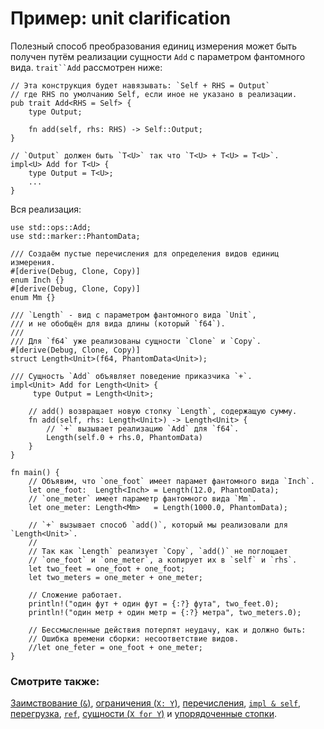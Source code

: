 # Пример: unit clarification

Полезный способ преобразования единиц измерения может быть 
получен путём реализации сущности `Add` с 
параметром фантомного вида. 
`trait``Add` рассмотрен ниже:

```rust,ignore
// Эта конструкция будет навязывать: `Self + RHS = Output`
// где RHS по умолчанию Self, если иное не указано в реализации.
pub trait Add<RHS = Self> {
    type Output;

    fn add(self, rhs: RHS) -> Self::Output;
}

// `Output` должен быть `T<U>` так что `T<U> + T<U> = T<U>`.
impl<U> Add for T<U> {
    type Output = T<U>;
    ...
}
```

Вся реализация:

```rust,editable
use std::ops::Add;
use std::marker::PhantomData;

/// Создаём пустые перечисления для определения видов единиц измерения.
#[derive(Debug, Clone, Copy)]
enum Inch {}
#[derive(Debug, Clone, Copy)]
enum Mm {}

/// `Length` - вид с параметром фантомного вида `Unit`,
/// и не обобщён для вида длины (который `f64`).
///
/// Для `f64` уже реализованы сущности `Clone` и `Copy`.
#[derive(Debug, Clone, Copy)]
struct Length<Unit>(f64, PhantomData<Unit>);

/// Сущность `Add` объявляет поведение приказчика `+`.
impl<Unit> Add for Length<Unit> {
     type Output = Length<Unit>;

    // add() возвращает новую стопку `Length`, содержащую сумму.
    fn add(self, rhs: Length<Unit>) -> Length<Unit> {
        // `+` вызывает реализацию `Add` для `f64`.
        Length(self.0 + rhs.0, PhantomData)
    }
}

fn main() {
    // Объявим, что `one_foot` имеет парамет фантомного вида `Inch`.
    let one_foot:  Length<Inch> = Length(12.0, PhantomData);
    // `one_meter` имеет параметр фантомного вида `Mm`.
    let one_meter: Length<Mm>   = Length(1000.0, PhantomData);

    // `+` вызывает способ `add()`, который мы реализовали для `Length<Unit>`.
    //
    // Так как `Length` реализует `Copy`, `add()` не поглощает
    // `one_foot` и `one_meter`, а копирует их в `self` и `rhs`.
    let two_feet = one_foot + one_foot;
    let two_meters = one_meter + one_meter;

    // Сложение работает.
    println!("один фут + один фут = {:?} фута", two_feet.0);
    println!("один метр + один метр = {:?} метра", two_meters.0);

    // Бессмысленные действия потерпят неудачу, как и должно быть:
    // Ошибка времени сборки: несоответствие видов.
    //let one_feter = one_foot + one_meter;
}
```

### Смотрите также:

[Заимствование (`&`)](../../scope/borrow.md), [ограничения (`X: Y`)](../../generics/bounds.md), [перечисления](../../custom_types/enum.md), [`impl & self`](../../fn/methods.md),
[перегрузка](../../trait/ops.md), [`ref`](../../scope/borrow/ref.md), [сущности (`X for Y`)](../../trait.md) и [упорядоченные стопки](../../custom_types/structs.md).
